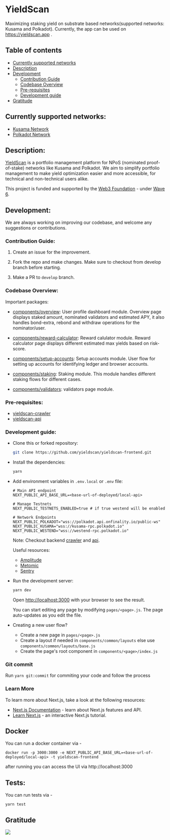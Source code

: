 # YieldScan

Maximizing staking yield on substrate based networks(supported networks: Kusama and Polkadot). Currently, the app can be used on https://yieldscan.app .

## Table of contents

- [Currently supported networks](#supported_networks)
- [Description](#description)
- [Development](#development)
  - [Contribution Guide](#contribution_guide)
  - [Codebase Overview](#codebase_verview)
  - [Pre-requisites](#pre-requisites)
  - [Development guide](#development_guide)
- [Gratitude](#gratitude)

## Currently supported networks: <a name = "supported_networks"></a>

- [Kusama Network](https://kusama.network/)
- [Polkadot Network](https://polkadot.network/)

## Description: <a name = "description"></a>

[YieldScan](https://yieldscan.app) is a portfolio management platform for NPoS (nominated proof-of-stake) networks like Kusama and Polkadot. We aim to simplify portfolio management to make yield optimization easier and more accessible, for technical and non-technical users alike.

This project is funded and supported by the [Web3 Foundation](https://web3.foundation/) - under [Wave 6](https://github.com/w3f/General-Grants-Program/blob/master/grants/accepted_grant_applications.md#wave-6).

## Development: <a name = "development"></a>

We are always working on improving our codebase, and welcome any suggestions or contributions.

### Contribution Guide: <a name = 'contribution_guide'></a>

1. Create an issue for the improvement.

2. Fork the repo and make changes. Make sure to checkout from develop branch before starting.

3. Make a PR to `develop` branch.

### Codebase Overview: <a name = 'codebase_overview'></a>

Important packages:

- [components/overview](https://github.com/yieldscan/yieldscan-frontend/tree/master/components/overview): User profile dashboard module. Overview page displays staked amount, nominated validators and estimated APY, it also handles bond-extra, rebond and withdraw operations for the nominator/user.
- [components/reward-calculator](https://github.com/yieldscan/yieldscan-frontend/tree/master/components/reward-calculator): Reward calulator module. Reward calculator page displays different estimated max yields based on risk-score.
- [components/setup-accounts](https://github.com/yieldscan/yieldscan-frontend/tree/master/components/setup-accounts): Setup accounts module. User flow for setting up accounts for identifying ledger and browser accounts.
- [components/staking](https://github.com/yieldscan/yieldscan-frontend/tree/master/components/staking): Staking module. This module handles different staking flows for different cases.

- [components/validators](https://github.com/yieldscan/yieldscan-frontend/tree/master/components/overview): validators page module.

### Pre-requisites: <a name = 'pre-requisites'></a>

- [yieldscan-crawler](https://github.com/yieldscan/yieldscan-backend-crawler)
- [yieldscan-api](https://github.com/yieldscan/yieldscan-backend-api)

### Development guide: <a name='development_guide'></a>

- Clone this or forked repository:
  ```bash
  git clone https://github.com/yieldscan/yieldscan-frontend.git
  ```
- Install the dependencies:
  ```bash
  yarn
  ```
- Add environment variables in `.env.local` or `.env` file:

  ```env
  # Main API endpoint
  NEXT_PUBLIC_API_BASE_URL=<base-url-of-deployed/local-api>

  # Manage Testnets
  NEXT_PUBLIC_TESTNETS_ENABLED=true # if true westend will be enabled

  # Network Endpoints
  NEXT_PUBLIC_POLKADOT="wss://polkadot.api.onfinality.io/public-ws"
  NEXT_PUBLIC_KUSAMA="wss://kusama-rpc.polkadot.io"
  NEXT_PUBLIC_WESTEND="wss://westend-rpc.polkadot.io"
  ```

  Note: Checkout backend [crawler](https://github.com/yieldscan/yieldscan-backend-crawler) and [api](https://github.com/yieldscan/yieldscan-backend-api).

  Useful resources:

  - [Amplitude](https://amplitude.com/)
  - [Metomic](https://metomic.io/)
  - [Sentry](https://sentry.io/)

- Run the development server:

  ```bash
  yarn dev
  ```

  Open [http://localhost:3000](http://localhost:3000) with your browser to see the result.

  You can start editing any page by modifying `pages/<page>.js`. The page auto-updates as you edit the file.

- Creating a new user flow?
  - Create a new page in `pages/<page>.js`
  - Create a layout if needed in `components/common/layouts` else use `components/common/layouts/base.js`
  - Create the page's root component in `components/<page>/index.js`

### Git commit

Run `yarn git:commit` for commiting your code and follow the process

### Learn More

To learn more about Next.js, take a look at the following resources:

- [Next.js Documentation](https://nextjs.org/docs) - learn about Next.js features and API.
- [Learn Next.js](https://nextjs.org/learn) - an interactive Next.js tutorial.

## Docker

You can run a docker container via -

```
docker run -p 3000:3000 -e NEXT_PUBLIC_API_BASE_URL=<base-url-of-deployed/local-api> -t yieldscan-frontend
```

after running you can access the UI via http://localhost:3000

## Tests:

You can run tests via -

```
yarn test
```

## Gratitude <a name = "gratitude"></a>

![](https://github.com/buidl-labs/polkadot-chains-indexer/blob/master/.github/web3%20foundation_grants_badge_black.png)
